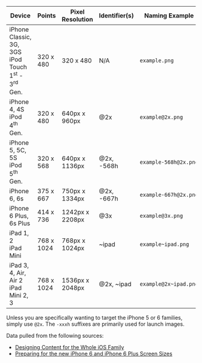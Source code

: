 | Device | Points | Pixel Resolution | Identifier(s) | Naming Example
|--------|--------|------------------|---------------|---------------
| iPhone Classic, 3G, 3GS<br>iPod Touch 1<sup>st</sup> - 3<sup>rd</sup> Gen. | 320 x 480 | 320 x 480 | N/A | `example.png`
| iPhone 4, 4S<br>iPod 4<sup>th</sup> Gen. | 320 x 480 | 640px x 960px | @2x | `example@2x.png`
| iPhone 5, 5C, 5S<br>iPod 5<sup>th</sup> Gen. | 320 x 568 | 640px x 1136px | @2x, -568h | `example-568h@2x.png`
| iPhone 6, 6s | 375 x 667 | 750px x 1334px | @2x, -667h | `example-667h@2x.png`
| iPhone 6 Plus, 6s Plus | 414 x 736 | 1242px x 2208px | @3x | `example@3x.png`
| iPad 1, 2<br>iPad Mini | 768 x 1024 | 768px x 1024px | ~ipad | `example~ipad.png`
| iPad 3, 4, Air, Air 2<br>iPad Mini 2, 3 | 768 x 1024 | 1536px x 2048px | @2x, ~ipad | `example@2x~ipad.png`

Unless you are specifically wanting to target the iPhone 5 or 6 families, simply use `@2x`. The `-xxxh` suffixes are primarily used for launch images.

Data pulled from the following sources:
- [Designing Content for the Whole iOS Family](https://www.codeandweb.com/blog/2012/12/14/scaling-content-for-retina-display-iphone-and-ipad)
- [Preparing for the new iPhone 6 and iPhone 6 Plus Screen Sizes](http://www.reigndesign.com/blog/preparing-for-the-new-iphone-6-and-iphone-6-plus-screen-sizes/)
